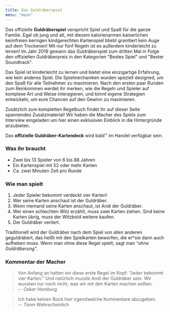 ```yaml
---
title: Das Guldräberspiel
menu: "main"
---
```


Das offizielle **Guldräberspiel** verspricht Spiel und Spaß für die ganze Familie.
Egal ob jung und alt, mit diesem kalorienarmen kaiserlichen keimfreien kernigen kindgerechten Kartenspiel
bliebt granitiert kein Auge auf dem Trockenen! Mit nur fünf Regeln ist es außerdem
kinderleicht zu lernen! Im Jahr 2019 gewann das Guldräberspiel zum dritten Mal in Folge den offiziellen
Guldräberpreis in den Kategorien "Bestes Spiel" und "Bester Soundtrack".

Das Spiel ist kinderleicht zu lernen und bietet eine einzigartige Erfahrung, wie kein anderes Spiel.
Die Spielmechaniken wurden speziell designed, um den Spaß für alle Teilnehmer zu maximieren.
Nach den ersten paar Runden zum Reinkommen werdet ihr merken, wie die Regeln und Spieler
auf komplexe Art und Weise interagieren, und könnt eigene Strategien entwickeln,
um eure Chancen auf den Gewinn zu maximieren.

Zusätzlich zum kompletten Regelbuch findet ihr auf dieser Seite spannendes Zusatzmaterial!
Wir haben die Macher des Spiels zum Interview eingeladen um hier einen exklusiven Einblick
in die Hintergründe anzubieten.

Das **offizielle Guldräber-Kartendeck** wird bald&trade; im Handel verfügbar sein.

### Was ihr braucht

* Zwei bis 13 Spieler von 6 bis 88 Jahren
* Ein Kartenspiel mit 52 oder mehr Karten
* Ca. zwei Minuten Zeit pro Runde

### Wie man spielt

1. Jeder Spieler bekommt verdeckt vier Karten!
2. Wer seine Karten anschaut ist der Guldräber.
3. Wenn niemand seine Karten anschaut, ist Andi der Guldräber.
4. Wer einen schlechten Witz erzählt, muss zwei Karten ziehen.
   Sind keine Karten übrig, muss der Witzbold weitere kaufen.
5. Der Guldräber verliert.


Traditionell wird der Guldräber nach dem Spiel von allen anderen geguldräbert, das heißt mit
den Spielkarten beworfen, die er\*sie dann auch aufheben muss.
Wenn man ohne diese Regel spielt, sagt man *"ohne Guldräberung"*.

### Kommentar der Macher

> Von Anfang an hatten wir diese erste Regel im Kopf: "Jeder bekommt vier Karten."
Und natürlich musste Andi der Guldräber sein. Wir wussten nur noch nicht,
was wir mit den Karten machen sollten.  
-- <cite>Oskar Homburg</cite>

> Ich habe keinen Bock hier irgendwelche Kommentare abzugeben.  
-- <cite>Timm Wahrscheinlich</cite>
